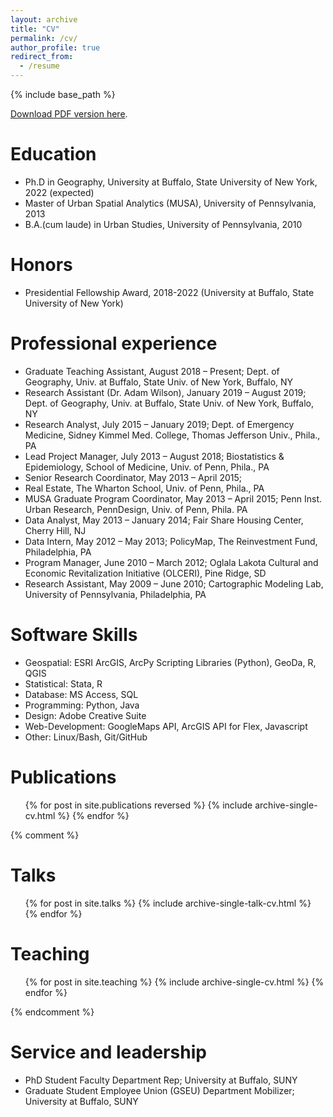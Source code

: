 ```yaml
---
layout: archive
title: "CV"
permalink: /cv/
author_profile: true
redirect_from:
  - /resume
---
```


{% include base_path %}

<a href="{{ base_path }}/files/Karp_CV_aug2021.pdf">Download PDF version here</a>.

Education
======
* Ph.D in Geography, University at Buffalo, State University of New York, 2022 (expected)
* Master of Urban Spatial Analytics (MUSA), University of Pennsylvania, 2013
* B.A.(cum laude) in Urban Studies, University of Pennsylvania, 2010

Honors
======
* Presidential Fellowship Award, 2018-2022 (University at Buffalo, State University of New York)

Professional experience
======
* Graduate Teaching Assistant, August 2018 – Present; Dept. of Geography, Univ. at Buffalo, State Univ. of New York, Buffalo, NY 
* Research Assistant (Dr. Adam Wilson), January 2019 – August 2019; Dept. of Geography, Univ. at Buffalo, State Univ. of New York, Buffalo, NY 
* Research Analyst, July 2015 – January 2019; Dept. of Emergency Medicine, Sidney Kimmel Med. College, Thomas Jefferson Univ., Phila., PA 
* Lead Project Manager, July 2013 – August 2018; Biostatistics & Epidemiology, School of Medicine, Univ. of Penn, Phila., PA 
* Senior Research Coordinator, May 2013 – April 2015; 
* Real Estate, The Wharton School, Univ. of Penn, Phila., PA 
* MUSA Graduate Program Coordinator, May 2013 – April 2015; Penn Inst. Urban Research, PennDesign, Univ. of Penn, Phila. PA 
* Data Analyst, May 2013 – January 2014; Fair Share Housing Center, Cherry Hill, NJ 
* Data Intern, May 2012 – May 2013; PolicyMap, The Reinvestment Fund, Philadelphia, PA 
* Program Manager, June 2010 – March 2012; Oglala Lakota Cultural and Economic Revitalization Initiative (OLCERI), Pine Ridge, SD 
* Research Assistant, May 2009 – June 2010; Cartographic Modeling Lab, University of Pennsylvania, Philadelphia, PA
  
Software Skills
======
 * Geospatial: ESRI ArcGIS, ArcPy Scripting Libraries (Python), GeoDa, R, QGIS 
 * Statistical: Stata, R
 * Database: MS Access, SQL 
 * Programming: Python, Java
 * Design: Adobe Creative Suite 
 * Web-Development: GoogleMaps API, ArcGIS API for Flex, Javascript 
 * Other: Linux/Bash, Git/GitHub

Publications
======
  <ul>{% for post in site.publications reversed %}
    {% include archive-single-cv.html %}
  {% endfor %}</ul>
  
{% comment %}  

Talks
======
  <ul>{% for post in site.talks %}
    {% include archive-single-talk-cv.html %}
  {% endfor %}</ul>
  
Teaching
======
  <ul>{% for post in site.teaching %}
    {% include archive-single-cv.html %}
  {% endfor %}</ul>

{% endcomment %}  

Service and leadership
======
* PhD Student Faculty Department Rep; University at Buffalo, SUNY
* Graduate Student Employee Union (GSEU) Department Mobilizer; University at Buffalo, SUNY
